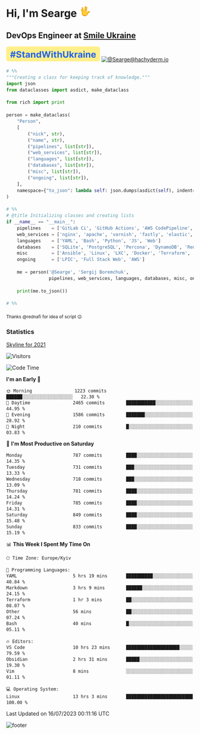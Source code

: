 # Hi, I'm Searge <img src="images/vulcan.webp" style="display: inline-block; margin: 0; height: 2rem" alt="Vulcan salute" />

## DevOps Engineer at [Smile Ukraine](https://smile-ukraine.com/en)

[![Stand With Ukraine](https://raw.githubusercontent.com/vshymanskyy/StandWithUkraine/main/badges/StandWithUkraine.svg)](https://stand-with-ukraine.pp.ua)
<a rel="me" href="https://hachyderm.io/@Searge">![@Searge@hachyderm.io](https://img.shields.io/badge/-@Searge-%232B90D9?logo=mastodon&logoColor=white)</a>

```python
# %%
"""Creating a class for keeping track of knowledge."""
import json
from dataclasses import asdict, make_dataclass

from rich import print

person = make_dataclass(
    "Person",
    [
        ("nick", str),
        ("name", str),
        ("pipelines", list[str]),
        ("web_services", list[str]),
        ("languages", list[str]),
        ("databases", list[str]),
        ("misc", list[str]),
        ("ongoing", list[str]),
    ],
    namespace={"to_json": lambda self: json.dumps(asdict(self), indent=4)},
)

# %%
# @title Initializing classes and creating lists
if __name__ == "__main__":
    pipelines    = ['GitLab Ci', 'GitHub Actions', 'AWS CodePipeline', 'Jenkins']
    web_services = ['nginx', 'apache', 'varnish', 'fastly', 'elastic', 'solr']
    languages    = ['YAML', 'Bash', 'Python', 'JS', 'Web']
    databases    = ['SQLite', 'PostgreSQL', 'Percona', 'DynamoDB', 'Redis']
    misc         = ['Ansible', 'Linux', 'LXC', 'Docker', 'Terraform', 'AWS']
    ongoing      = ['LPIC', 'Full Stack Web', 'AWS']

    me = person('@Searge', 'Sergij Boremchuk',
                pipelines, web_services, languages, databases, misc, ongoing)

    print(me.to_json())

# %%

```

<sub>Thanks @rednafi for idea of script :wink:</sub>

### Statistics

[Skyline for 2021](https://skyline.github.com/Searge/2021)

![Visitors](https://komarev.com/ghpvc/?username=searge&label=Profile%20views&color=0e75b6&style=flat) 
<!--START_SECTION:waka-->
![Code Time](http://img.shields.io/badge/Code%20Time-2%2C145%20hrs%2021%20mins-blue)

**I'm an Early 🐤** 

```text
🌞 Morning                1223 commits        ██████░░░░░░░░░░░░░░░░░░░   22.30 % 
🌆 Daytime                2465 commits        ███████████░░░░░░░░░░░░░░   44.95 % 
🌃 Evening                1586 commits        ███████░░░░░░░░░░░░░░░░░░   28.92 % 
🌙 Night                  210 commits         █░░░░░░░░░░░░░░░░░░░░░░░░   03.83 % 
```
📅 **I'm Most Productive on Saturday** 

```text
Monday                   787 commits         ████░░░░░░░░░░░░░░░░░░░░░   14.35 % 
Tuesday                  731 commits         ███░░░░░░░░░░░░░░░░░░░░░░   13.33 % 
Wednesday                718 commits         ███░░░░░░░░░░░░░░░░░░░░░░   13.09 % 
Thursday                 781 commits         ████░░░░░░░░░░░░░░░░░░░░░   14.24 % 
Friday                   785 commits         ████░░░░░░░░░░░░░░░░░░░░░   14.31 % 
Saturday                 849 commits         ████░░░░░░░░░░░░░░░░░░░░░   15.48 % 
Sunday                   833 commits         ████░░░░░░░░░░░░░░░░░░░░░   15.19 % 
```


📊 **This Week I Spent My Time On** 

```text
🕑︎ Time Zone: Europe/Kyiv

💬 Programming Languages: 
YAML                     5 hrs 19 mins       ██████████░░░░░░░░░░░░░░░   40.84 % 
Markdown                 3 hrs 9 mins        ██████░░░░░░░░░░░░░░░░░░░   24.15 % 
Terraform                1 hr 3 mins         ██░░░░░░░░░░░░░░░░░░░░░░░   08.07 % 
Other                    56 mins             ██░░░░░░░░░░░░░░░░░░░░░░░   07.24 % 
Bash                     40 mins             █░░░░░░░░░░░░░░░░░░░░░░░░   05.11 % 

🔥 Editors: 
VS Code                  10 hrs 23 mins      ████████████████████░░░░░   79.59 % 
Obsidian                 2 hrs 31 mins       █████░░░░░░░░░░░░░░░░░░░░   19.30 % 
Vim                      8 mins              ░░░░░░░░░░░░░░░░░░░░░░░░░   01.11 % 

💻 Operating System: 
Linux                    13 hrs 3 mins       █████████████████████████   100.00 % 
```


 Last Updated on 16/07/2023 00:11:16 UTC
<!--END_SECTION:waka-->

![footer](https://capsule-render.vercel.app/api?type=waving&color=gradient&customColorList=14,21&height=82&section=footer)
